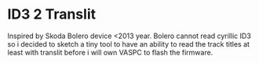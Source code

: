 # ID3 2 Translit
Inspired by Skoda Bolero device <2013 year. 
Bolero cannot read cyrillic ID3 so i decided to sketch a tiny tool to have an ability to read the track titles at least with translit before i will own VASPC to flash the firmware.
